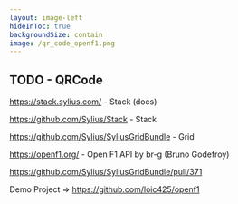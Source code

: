 ```yaml
---
layout: image-left
hideInToc: true
backgroundSize: contain
image: /qr_code_openf1.png
---
```


## TODO - QRCode

https://stack.sylius.com/ - Stack (docs)

https://github.com/Sylius/Stack  - Stack 

https://github.com/Sylius/SyliusGridBundle  - Grid

https://openf1.org/ - Open F1 API by br-g (Bruno Godefroy)

https://github.com/Sylius/SyliusGridBundle/pull/371

Demo Project => https://github.com/loic425/openf1 
